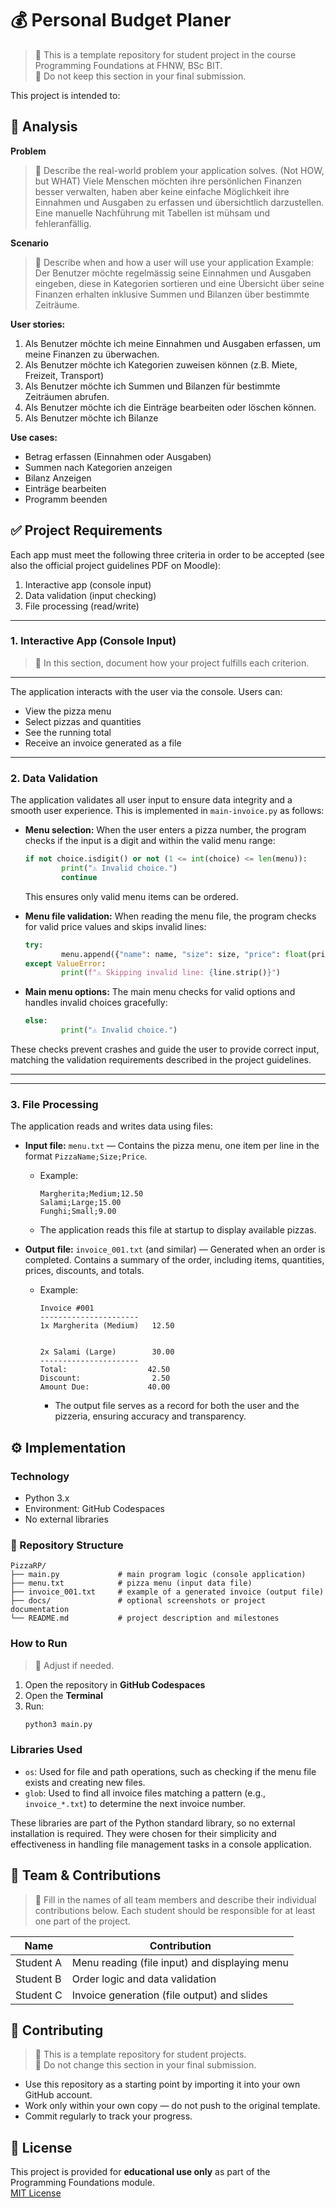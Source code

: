 # 💰 Personal Budget Planer

> 🚧 This is a template repository for student project in the course Programming Foundations at FHNW, BSc BIT.  
> 🚧 Do not keep this section in your final submission.

This project is intended to:

## 📝 Analysis

**Problem**
> 🚧 Describe the real-world problem your application solves. (Not HOW, but WHAT)
> Viele Menschen möchten ihre persönlichen Finanzen besser verwalten, haben aber keine einfache Möglichkeit ihre Einnahmen und Ausgaben zu erfassen und übersichtlich darzustellen. Eine manuelle Nachführung mit Tabellen ist mühsam und fehleranfällig.


**Scenario**
> 🚧 Describe when and how a user will use your application
Example: Der Benutzer möchte regelmässig seine Einnahmen und Ausgaben eingeben, diese in Kategorien sortieren und eine Übersicht über seine Finanzen erhalten inklusive Summen und Bilanzen über bestimmte Zeiträume.

**User stories:**

1. Als Benutzer möchte ich meine Einnahmen und Ausgaben erfassen, um meine Finanzen zu überwachen.
2. Als Benutzer möchte ich Kategorien zuweisen können (z.B. Miete, Freizeit, Transport)
3. Als Benutzer möchte ich Summen und Bilanzen für bestimmte Zeiträumen abrufen.
4. Als Benutzer möchte ich die Einträge bearbeiten oder löschen können.
5. Als Benutzer möchte ich Bilanze

**Use cases:**
- Betrag erfassen (Einnahmen oder Ausgaben)
- Summen nach Kategorien anzeigen
- Bilanz Anzeigen
- Einträge bearbeiten
- Programm beenden

## ✅ Project Requirements

Each app must meet the following three criteria in order to be accepted (see also the official project guidelines PDF on Moodle):

1. Interactive app (console input)
2. Data validation (input checking)
3. File processing (read/write)

---

### 1. Interactive App (Console Input)

> 🚧 In this section, document how your project fulfills each criterion.  
---
The application interacts with the user via the console. Users can:
- View the pizza menu
- Select pizzas and quantities
- See the running total
- Receive an invoice generated as a file

---


### 2. Data Validation

The application validates all user input to ensure data integrity and a smooth user experience. This is implemented in `main-invoice.py` as follows:

- **Menu selection:** When the user enters a pizza number, the program checks if the input is a digit and within the valid menu range:
	```python
	if not choice.isdigit() or not (1 <= int(choice) <= len(menu)):
			print("⚠️ Invalid choice.")
			continue
	```
	This ensures only valid menu items can be ordered.

- **Menu file validation:** When reading the menu file, the program checks for valid price values and skips invalid lines:
	```python
	try:
			menu.append({"name": name, "size": size, "price": float(price)})
	except ValueError:
			print(f"⚠️ Skipping invalid line: {line.strip()}")
	```

- **Main menu options:** The main menu checks for valid options and handles invalid choices gracefully:
	```python
	else:
			print("⚠️ Invalid choice.")
	```

These checks prevent crashes and guide the user to provide correct input, matching the validation requirements described in the project guidelines.

---

---


### 3. File Processing

The application reads and writes data using files:

- **Input file:** `menu.txt` — Contains the pizza menu, one item per line in the format `PizzaName;Size;Price`.
	- Example:
		```
		Margherita;Medium;12.50
		Salami;Large;15.00
		Funghi;Small;9.00
		```
	- The application reads this file at startup to display available pizzas.

- **Output file:** `invoice_001.txt` (and similar) — Generated when an order is completed. Contains a summary of the order, including items, quantities, prices, discounts, and totals.
	- Example:
		```
		Invoice #001
		----------------------
		1x Margherita (Medium)   12.50


		2x Salami (Large)        30.00
		----------------------
		Total:                  42.50
		Discount:                2.50
		Amount Due:             40.00
		```
		- The output file serves as a record for both the user and the pizzeria, ensuring accuracy and transparency.

## ⚙️ Implementation

### Technology
- Python 3.x
- Environment: GitHub Codespaces
- No external libraries

### 📂 Repository Structure
```text
PizzaRP/
├── main.py             # main program logic (console application)
├── menu.txt            # pizza menu (input data file)
├── invoice_001.txt     # example of a generated invoice (output file)
├── docs/               # optional screenshots or project documentation
└── README.md           # project description and milestones
```

### How to Run
> 🚧 Adjust if needed.
1. Open the repository in **GitHub Codespaces**
2. Open the **Terminal**
3. Run:
	```bash
	python3 main.py
	```

### Libraries Used

- `os`: Used for file and path operations, such as checking if the menu file exists and creating new files.
- `glob`: Used to find all invoice files matching a pattern (e.g., `invoice_*.txt`) to determine the next invoice number.

These libraries are part of the Python standard library, so no external installation is required. They were chosen for their simplicity and effectiveness in handling file management tasks in a console application.


## 👥 Team & Contributions

> 🚧 Fill in the names of all team members and describe their individual contributions below. Each student should be responsible for at least one part of the project.

| Name       | Contribution                                 |
|------------|----------------------------------------------|
| Student A  | Menu reading (file input) and displaying menu|
| Student B  | Order logic and data validation              |
| Student C  | Invoice generation (file output) and slides  |


## 🤝 Contributing

> 🚧 This is a template repository for student projects.  
> 🚧 Do not change this section in your final submission.

- Use this repository as a starting point by importing it into your own GitHub account.  
- Work only within your own copy — do not push to the original template.  
- Commit regularly to track your progress.

## 📝 License

This project is provided for **educational use only** as part of the Programming Foundations module.  
[MIT License](LICENSE)

  
